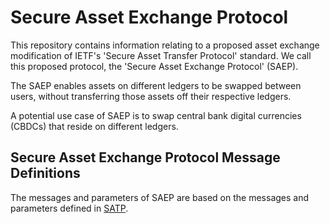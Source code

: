 # Secure Asset Exchange Protocol
This repository contains information relating to a proposed asset exchange modification of IETF's 'Secure Asset Transfer Protocol' standard. We call this proposed protocol, the 'Secure Asset Exchange Protocol' (SAEP). 

The SAEP enables assets on different ledgers to be swapped between users, without transferring those assets off their respective ledgers.

A potential use case of SAEP is to swap central bank digital currencies (CBDCs) that reside on different ledgers.

## Secure Asset Exchange Protocol Message Definitions

The messages and parameters of SAEP are based on the messages and parameters defined in [SATP](https://datatracker.ietf.org/doc/draft-ietf-satp-core/).
